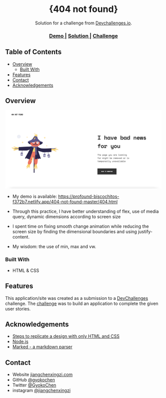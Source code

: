 <!-- Please update value in the {}  -->

<h1 align="center">{404 not found}</h1>

<div align="center">
   Solution for a challenge from  <a href="http://devchallenges.io" target="_blank">Devchallenges.io</a>.
</div>

<div align="center">
  <h3>
    <a href="https://profound-biscochitos-f372b7.netlify.app/404-not-found-master/404.html">
      Demo
    </a>
    <span> | </span>
    <a href="https://github.com/gyokochen/devchallenges-responsive-web-developer/tree/master/404-not-found-master">
      Solution
    </a>
    <span> | </span>
    <a href="https://devchallenges.io/challenges/wBunSb7FPrIepJZAg0sY">
      Challenge
    </a>
  </h3>
</div>

<!-- TABLE OF CONTENTS -->

## Table of Contents

- [Overview](#overview)
  - [Built With](#built-with)
- [Features](#features)
- [Contact](#contact)
- [Acknowledgements](#acknowledgements)

<!-- OVERVIEW -->

## Overview

![screenshot](https://github.com/gyokochen/devchallenges-responsive-web-developer/blob/master/404-not-found-master/404NotFoundScreenshoot.png)

- My demo is available: https://profound-biscochitos-f372b7.netlify.app/404-not-found-master/404.html

- Through this practice, I have better understanding of flex, use of media query, dynamic dimensions according to screen size

- I spent time on fixing smooth change animation while reducing the screen size by finding the dimensional boundaries and using justify-content.

- My wisdom: the use of min, max and vw.

### Built With

<!-- This section should list any major frameworks that you built your project using. Here are a few examples.-->

- HTML & CSS

## Features

<!-- List the features of your application or follow the template. Don't share the figma file here :) -->

This application/site was created as a submission to a [DevChallenges](https://devchallenges.io/challenges) challenge. The [challenge](https://devchallenges.io/challenges/wBunSb7FPrIepJZAg0sY) was to build an application to complete the given user stories.


## Acknowledgements

<!-- This section should list any articles or add-ons/plugins that helps you to complete the project. This is optional but it will help you in the future. For exmpale -->

- [Steps to replicate a design with only HTML and CSS](https://devchallenges-blogs.web.app/how-to-replicate-design/)
- [Node.js](https://nodejs.org/)
- [Marked - a markdown parser](https://github.com/chjj/marked)

## Contact

- Website [jiangchenxingzi.com](https://jiangchenxingzi)
- GitHub [@gyokochen](https://github.com/gyokochen)
- Twitter [@GyokoChen](https://twitter.com/GyokoChen)
- instagram [@jiangchenxingzi](https://www.instagram.com/jiangchenxingzi/)
